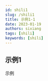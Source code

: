 ```yaml
---
id: shili1
slug: /shili1
title: 示例1-1
date: 2023-01-19
authors: sixiang
tags: [shili]
keywords: [shili]
---
```


<!-- truncate -->

## 示例1

示例